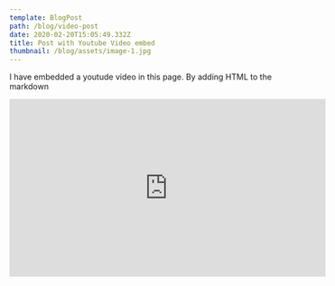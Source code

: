 ```yaml
---
template: BlogPost
path: /blog/video-post
date: 2020-02-20T15:05:49.332Z
title: Post with Youtube Video embed
thumbnail: /blog/assets/image-1.jpg
---
```

I have embedded a youtude video in this page. By adding HTML to the markdown

<iframe width="560" height="315" src="https://www.youtube.com/embed/ZZY-Ytrw2co" frameborder="0" allow="accelerometer; autoplay; encrypted-media; gyroscope; picture-in-picture" allowfullscreen></iframe>
